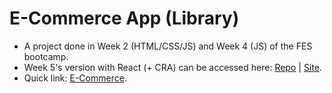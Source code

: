 # E-Commerce App (Library)
* A project done in Week 2 (HTML/CSS/JS) and Week 4 (JS) of the FES bootcamp.
* Week 5's version with React (+ CRA) can be accessed here: <a target="blank" href="https://github.com/yijio/fes-e-commerce-5">Repo</a> | <a target="blank" href="https://fes-e-commerce-5.vercel.app/">Site</a>.
* Quick link: <a target="blank" href="https://yijio.github.io/fes-e-commerce">E-Commerce</a>.